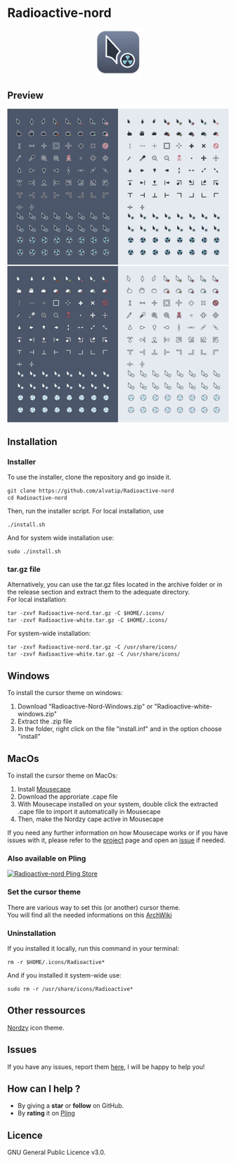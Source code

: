# Radioactive-nord
<p align="center">
	<img src="./art/logo.png" alt="Nordzy-cursors logo">


## Preview

![Nordzy dark icons](./art/preview-black.png)
![Nordzy white icons](./art/preview-white.png)


## Installation

### Installer
To use the installer, clone the repository and go inside it.
```
git clone https://github.com/alvatip/Radioactive-nord
cd Radioactive-nord
```
Then, run the installer script. For local installation, use
``` 
./install.sh
```
And for system wide installation use:
``` 
sudo ./install.sh
```
### tar.gz file
Alternatively, you can use the tar.gz files located in the archive folder or in the release section and extract them to the adequate directory.</br>
For local installation:
```
tar -zxvf Radioactive-nord.tar.gz -C $HOME/.icons/
tar -zxvf Radioactive-white.tar.gz -C $HOME/.icons/
```
For system-wide installation: 
```
tar -zxvf Radioactive-nord.tar.gz -C /usr/share/icons/
tar -zxvf Radioactive-white.tar.gz -C /usr/share/icons/
```
## Windows

To install the cursor theme on windows: 
1. Download "Radioactive-Nord-Windows.zip" or "Radioactive-white-windows.zip"
2. Extract the .zip file
3. In the folder, right click on the file "install.inf" and in the option choose "install"

## MacOs

To install the cursor theme on MacOs: 
1. Install [Mousecape](https://github.com/alexzielenski/Mousecape/releases)
2. Download the approriate .cape file
3. With Mousecape installed on your system, double click the extracted .cape file to import it automatically in Mousecape
4. Then, make the Nordzy cape active in Mousecape

If you need any further information on how Mousecape works or if you have issues with it, please refer to the [project](https://github.com/alexzielenski/Mousecape) page and open an [issue](https://github.com/alexzielenski/Mousecape/issues) if needed.

### Also available on Pling
<p align="left">
  <a href="https://www.pling.com/p/1677966/" >
    <img title="Radioactive-nord Pling Store" width="25%" src="https://imgur.com/VxSgrWw.png">
  </a>
</p>

### Set the cursor theme
There are various way to set this (or another) cursor theme.</br>
You will find all the needed informations on this [ArchWiki](https://wiki.archlinux.org/title/Cursor_themes#GNOME)

### Uninstallation
If you installed it locally, run this command in your terminal: 
```
rm -r $HOME/.icons/Radioactive*
```
And if you installed it system-wide use:
```
sudo rm -r /usr/share/icons/Radioactive*
```
## Other ressources
[Nordzy](https://github.com/alvatip/Nordzy-icon) icon theme. </br> 

##  Issues

If you have any issues, report them [here](https://github.com/alvatip/Radioactive-nord/issues), I will be happy to help you!

##  How can I help ?

* By giving a **star** or **follow** on GitHub.
* By **rating** it on [Pling](https://www.pling.com/p/1677966/)

## Licence

GNU General Public Licence v3.0.




